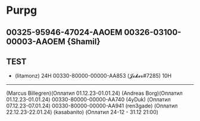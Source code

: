 # Purpg
00325-95946-47024-AAOEM
00326-03100-00003-AAOEM {Shamil}
-------
TEST
-------
- (litamonz) 24H
00330-80000-00000-AA853 (𝓙𝓸𝓴𝓮𝓻#7285) 10H



-------
 (Marcus Billegren)(Оплатил 01.12.23-01.01.24)
 (Andreas Borg)(Оплатил 01.12.23-01.01.24)
00330-80000-00000-AA740 (4yDuk) (Оплатил 07.12.23-07.01.24)
00330-80000-00000-AA941 (ren3gade) (Оплатил 22.12.23-22.01.24)
 (kasabanito) (Оплатил 24-12 - 31.12 21:00)


